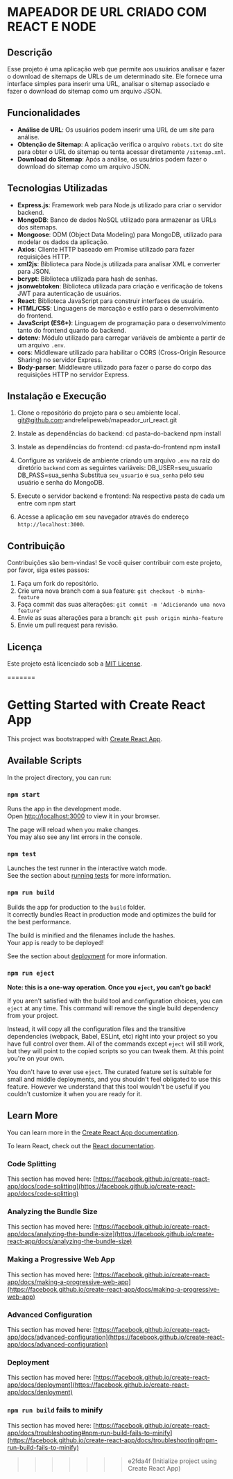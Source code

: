 
# MAPEADOR DE URL CRIADO COM REACT E NODE

## Descrição
Esse projeto é uma aplicação web que permite aos usuários analisar e fazer o download de sitemaps de URLs de um determinado site. 
Ele fornece uma interface simples para inserir uma URL, analisar o sitemap associado e fazer o download do sitemap como um arquivo JSON.

## Funcionalidades
- **Análise de URL**: Os usuários podem inserir uma URL de um site para análise.
- **Obtenção de Sitemap**: A aplicação verifica o arquivo `robots.txt` do site para obter o URL do sitemap ou tenta acessar diretamente `/sitemap.xml`.
- **Download do Sitemap**: Após a análise, os usuários podem fazer o download do sitemap como um arquivo JSON.

## Tecnologias Utilizadas
- **Express.js**: Framework web para Node.js utilizado para criar o servidor backend.
- **MongoDB**: Banco de dados NoSQL utilizado para armazenar as URLs dos sitemaps.
- **Mongoose**: ODM (Object Data Modeling) para MongoDB, utilizado para modelar os dados da aplicação.
- **Axios**: Cliente HTTP baseado em Promise utilizado para fazer requisições HTTP.
- **xml2js**: Biblioteca para Node.js utilizada para analisar XML e converter para JSON.
- **bcrypt**: Biblioteca utilizada para hash de senhas.
- **jsonwebtoken**: Biblioteca utilizada para criação e verificação de tokens JWT para autenticação de usuários.
- **React**: Biblioteca JavaScript para construir interfaces de usuário.
- **HTML/CSS**: Linguagens de marcação e estilo para o desenvolvimento do frontend.
- **JavaScript (ES6+)**: Linguagem de programação para o desenvolvimento tanto do frontend quanto do backend.
- **dotenv**: Módulo utilizado para carregar variáveis de ambiente a partir de um arquivo `.env`.
- **cors**: Middleware utilizado para habilitar o CORS (Cross-Origin Resource Sharing) no servidor Express.
- **Body-parser**: Middleware utilizado para fazer o parse do corpo das requisições HTTP no servidor Express.

## Instalação e Execução
1. Clone o repositório do projeto para o seu ambiente local.
git@github.com:andrefelipeweb/mapeador_url_react.git

2. Instale as dependências do backend:
cd pasta-do-backend
npm install

3. Instale as dependências do frontend:
cd pasta-do-frontend
npm install

4. Configure as variáveis de ambiente criando um arquivo `.env` na raiz do diretório `backend` com as seguintes variáveis:
DB_USER=seu_usuario
DB_PASS=sua_senha
Substitua `seu_usuario` e `sua_senha` pelo seu usuário e senha do MongoDB.

5. Execute o servidor backend e frontend:
Na respectiva pasta de cada um entre com npm start

6. Acesse a aplicação em seu navegador através do endereço `http://localhost:3000`.

## Contribuição
Contribuições são bem-vindas! Se você quiser contribuir com este projeto, por favor, siga estes passos:
1. Faça um fork do repositório.
2. Crie uma nova branch com a sua feature: `git checkout -b minha-feature`
3. Faça commit das suas alterações: `git commit -m 'Adicionando uma nova feature'`
4. Envie as suas alterações para a branch: `git push origin minha-feature`
5. Envie um pull request para revisão.

## Licença
Este projeto está licenciado sob a [MIT License](LICENSE).


=======
# Getting Started with Create React App

This project was bootstrapped with [Create React App](https://github.com/facebook/create-react-app).

## Available Scripts

In the project directory, you can run:

### `npm start`

Runs the app in the development mode.\
Open [http://localhost:3000](http://localhost:3000) to view it in your browser.

The page will reload when you make changes.\
You may also see any lint errors in the console.

### `npm test`

Launches the test runner in the interactive watch mode.\
See the section about [running tests](https://facebook.github.io/create-react-app/docs/running-tests) for more information.

### `npm run build`

Builds the app for production to the `build` folder.\
It correctly bundles React in production mode and optimizes the build for the best performance.

The build is minified and the filenames include the hashes.\
Your app is ready to be deployed!

See the section about [deployment](https://facebook.github.io/create-react-app/docs/deployment) for more information.

### `npm run eject`

**Note: this is a one-way operation. Once you `eject`, you can't go back!**

If you aren't satisfied with the build tool and configuration choices, you can `eject` at any time. This command will remove the single build dependency from your project.

Instead, it will copy all the configuration files and the transitive dependencies (webpack, Babel, ESLint, etc) right into your project so you have full control over them. All of the commands except `eject` will still work, but they will point to the copied scripts so you can tweak them. At this point you're on your own.

You don't have to ever use `eject`. The curated feature set is suitable for small and middle deployments, and you shouldn't feel obligated to use this feature. However we understand that this tool wouldn't be useful if you couldn't customize it when you are ready for it.

## Learn More

You can learn more in the [Create React App documentation](https://facebook.github.io/create-react-app/docs/getting-started).

To learn React, check out the [React documentation](https://reactjs.org/).

### Code Splitting

This section has moved here: [https://facebook.github.io/create-react-app/docs/code-splitting](https://facebook.github.io/create-react-app/docs/code-splitting)

### Analyzing the Bundle Size

This section has moved here: [https://facebook.github.io/create-react-app/docs/analyzing-the-bundle-size](https://facebook.github.io/create-react-app/docs/analyzing-the-bundle-size)

### Making a Progressive Web App

This section has moved here: [https://facebook.github.io/create-react-app/docs/making-a-progressive-web-app](https://facebook.github.io/create-react-app/docs/making-a-progressive-web-app)

### Advanced Configuration

This section has moved here: [https://facebook.github.io/create-react-app/docs/advanced-configuration](https://facebook.github.io/create-react-app/docs/advanced-configuration)

### Deployment

This section has moved here: [https://facebook.github.io/create-react-app/docs/deployment](https://facebook.github.io/create-react-app/docs/deployment)

### `npm run build` fails to minify

This section has moved here: [https://facebook.github.io/create-react-app/docs/troubleshooting#npm-run-build-fails-to-minify](https://facebook.github.io/create-react-app/docs/troubleshooting#npm-run-build-fails-to-minify)
>>>>>>> e2fda4f (Initialize project using Create React App)
